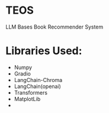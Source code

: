 # TEOS
LLM Bases Book Recommender System

# Libraries Used:
- Numpy
- Gradio
- LangChain-Chroma
- LangChain(openai)
- Transformers
- MatplotLib
- 